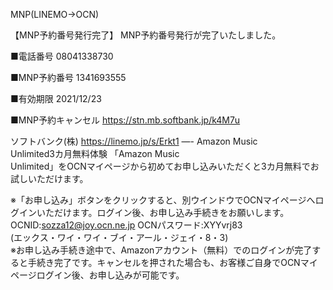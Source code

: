 MNP(LINEMO→OCN)

【MNP予約番号発行完了】 MNP予約番号発行が完了いたしました。

■電話番号 08041338730

■MNP予約番号 1341693555

■有効期限 2021/12/23

■MNP予約キャンセル https://stn.mb.softbank.jp/k4M7u

ソフトバンク(株) https://linemo.jp/s/Erkt1 —- Amazon Music  
Unlimited3カ月無料体験 「Amazon Music  
Unlimited」をOCNマイページから初めてお申し込みいただくと3カ月無料でお試しいただけます。  

※「お申し込み」ボタンをクリックすると、別ウインドウでOCNマイページへログインいただけます。ログイン後、お申し込み手続きをお願いします。  
OCNID:sozza12@joy.ocn.ne.jp OCNパスワード:XYYvrj83  
(エックス・ワイ・ワイ・ブイ・アール・ジェイ・8・3)  
※お申し込み手続き途中で、Amazonアカウント（無料）でのログインが完了すると手続き完了です。キャンセルを押された場合も、お客様ご自身でOCNマイページログイン後、お申し込みが可能です。